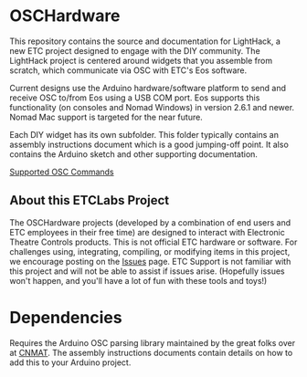 # OSCHardware
This repository contains the source and documentation for LightHack, a new ETC project designed to engage with the DIY community. The LightHack project is centered around widgets that you assemble from scratch, which communicate via OSC with ETC's Eos software.

Current designs use the Arduino hardware/software platform to send and receive OSC to/from Eos using a USB COM port. Eos supports this functionality (on consoles and Nomad Windows) in version 2.6.1 and newer. Nomad Mac support is targeted for the near future.

Each DIY widget has its own subfolder. This folder typically contains an assembly instructions document which is a good jumping-off point. It also contains the Arduino sketch and other supporting documentation.

[Supported OSC Commands](https://github.com/ETCLabs/EosSyncLib/blob/master/Supported%20OSC%20Commands.pdf)

## About this ETCLabs Project
The OSCHardware projects (developed by a combination of end users and ETC employees in their free time) are designed to interact with Electronic Theatre Controls products. This is not official ETC hardware or software. For challenges using, integrating, compiling, or modifying items in this project, we encourage posting on the [Issues](https://github.com/ElectronicTheatreControlsLabs/OSCHardware/issues) page. ETC Support is not familiar with this project and will not be able to assist if issues arise. (Hopefully issues won't happen, and you'll have a lot of fun with these tools and toys!)

# Dependencies
Requires the Arduino OSC parsing library maintained by the great folks over at [CNMAT](https://github.com/CNMAT/OSC). The assembly instructions documents contain details on how to add this to your Arduino project.
